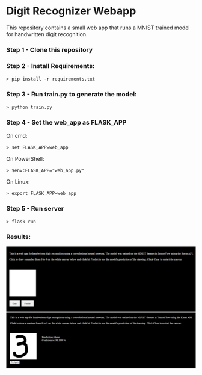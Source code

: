 # Digit Recognizer Webapp

This repository contains a small web app that runs a MNIST trained model for handwritten digit recognition.

### Step 1 - Clone this repository

### Step 2 - Install Requirements:

```
> pip install -r requirements.txt
```

### Step 3 - Run train.py to generate the model:
```
> python train.py
```

### Step 4 - Set the web_app as FLASK_APP

On cmd:
```
> set FLASK_APP=web_app
```
On PowerShell:
```
> $env:FLASK_APP="web_app.py"
```
On Linux:
```
> export FLASK_APP=web_app
``` 

### Step 5 - Run server
```
> flask run
```

### Results:

![alt text](https://github.com/andrevargas22/Digit_Recognizer_Webapp/blob/main/static/digit1.PNG)
![alt text](https://github.com/andrevargas22/Digit_Recognizer_Webapp/blob/main/static/digit2.PNG)

